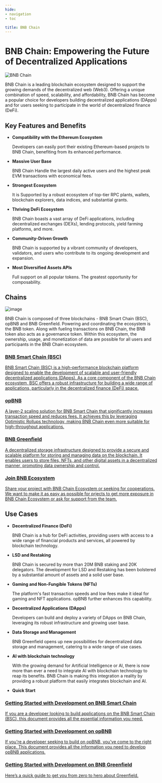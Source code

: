 ```yaml
---
hide:
- navigation
- toc

title: BNB Chain
---
```


# BNB Chain: Empowering the Future of Decentralized Applications

![BNB Chain](./assets/home-hero.png)

BNB Chain is a leading blockchain ecosystem designed to support the growing demands of the decentralized web (Web3). Offering a unique combination of speed, scalability, and affordability, BNB Chain has become a popular choice for developers building decentralized applications (DApps) and for users seeking to participate in the world of decentralized finance (DeFi).

## **Key Features and Benefits**

* **Compatibility with the Ethereum Ecosystem**

    Developers can easily port their existing Ethereum-based projects to BNB Chain, benefiting from its enhanced performance.

* **Massive User Base**

    BNB Chain Handle the largest daily active users and the highest peak EVM transactions with economical fees.

* **Strongest Ecosystem**

    It is Supported by a robust ecosystem of top-tier RPC plants, wallets, blockchain explorers, data indices, and substantial grants.

* **Thriving DeFi Ecosystem**

    BNB Chain boasts a vast array of DeFi applications, including decentralized exchanges (DEXs), lending protocols, yield farming platforms, and more.

* **Community-Driven Growth**

    BNB Chain is supported by a vibrant community of developers, validators, and users who contribute to its ongoing development and expansion.

* **Most Diversified Assets APIs**

    Full support on all popular tokens. The greatest opportunity for composability.

## **Chains**

![image](assets/chains.png)

BNB Chain is composed of three blockchains - BNB Smart Chain (BSC), opBNB and BNB Greenfield.
Powering and coordinating the ecosystem is the BNB token. Along with fueling transactions on BNB Chain, the BNB token also acts as a governance token.
Within this ecosystem, the ownership, usage, and monetization of data are possible for all users and participants in the BNB Chain ecosystem.

<div class="doc-cards">
<a href="./bnb-smart-chain">
<h3>BNB Smart Chain (BSC)</h3>
<p>BNB Smart Chain (BSC) is a high-performance blockchain platform designed to enable the development of scalable and user-friendly decentralized applications (DApps). As a core component of the BNB Chain ecosystem, BSC offers a robust infrastructure for building a wide range of applications, particularly in the decentralized finance (DeFi) space.</p>
</a>

<a href="./bnb-opbnb">
<h3>opBNB</h3>
<p>A layer-2 scaling solution for BNB Smart Chain that significantly increases transaction speed and reduces fees. It achieves this by leveraging Optimistic Rollups technology, making BNB Chain even more suitable for high-throughput applications.</p>
</a>

<a href="./bnb-greenfield">
<h3>BNB Greenfield</h3>
<p>A decentralized storage infrastructure designed to provide a secure and scalable platform for storing and managing data on the blockchain. It enables users to store files, NFTs, and other digital assets in a decentralized manner, promoting data ownership and control.</p>
</a>

<a href="./join-ecosystem">
<h3>Join BNB Ecosystem</h3>
<p>Share your project with BNB Chain Ecosystem or seeking for cooperations. We want to make it as easy as possible for prjects to get more exposure in BNB Chain Ecosystem or ask for support from the team.</p>
</a>
</div>

## **Use Cases**

* **Decentralized Finance (DeFi)**

    BNB Chain is a hub for DeFi activities, providing users with access to a wide range of financial products and services, all powered by blockchain technology.

* **LSD and Restaking**

    BNB Chain is secured by more than 20M BNB staking and 20K delegators. The development for LSD and Restaking has been bolstered by a substantial amount of assets and a solid user base.

* **Gaming and Non-Fungible Tokens (NFTs)**

    The platform's fast transaction speeds and low fees make it ideal for gaming and NFT applications. opBNB further enhances this capability.

* **Decentralized Applications (DApps)**

    Developers can build and deploy a variety of DApps on BNB Chain, leveraging its robust infrastructure and growing user base.

* **Data Storage and Management**

    BNB Greenfield opens up new possibilities for decentralized data storage and management, catering to a wide range of use cases.

* **AI with blockchain technology**

    With the growing demand for Artificial Intelligence or AI, there is now more than ever a need to integrate AI with blockchain technology to reap its benefits. BNB Chain is making this integration a reality by providing a robust platform that easily integrates blockchain and AI.

* **Quick Start**

<a href="./bnb-smart-chain/developers/quick-guide.md">
<h3>Getting Started with Development on BNB Smart Chain</h3>
<p>If you are a developer looking to build applications on the BNB Smart Chain (BSC), this document provides all the essential information you need.</p>
</a>

<a href="./bnb-opbnb/developers/quick-guide.md">
<h3>Getting Started with Development on opBNB</h3>
<p>If you're a developer seeking to build on opBNB, you've come to the right place. This document provides all the information you need to develop opBNB applications.</p>
</a>
</div>

<a href="./bnb-greenfield/for-developers/get-started-dev.md">
<h3>Getting Started with Development on BNB Greenfield</h3>
<p>Here’s a quick guide to get you from zero to hero about Greenfield.</p>
</a>
</div>